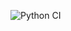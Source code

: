 ![Python CI](https://github.com/BastionOnline/Excel-to-Google-Calendar-Event/actions/workflows/tkinterAppTest.yml/badge.svg)
